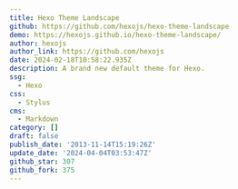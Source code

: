 ```yaml
---
title: Hexo Theme Landscape
github: https://github.com/hexojs/hexo-theme-landscape
demo: https://hexojs.github.io/hexo-theme-landscape/
author: hexojs
author_link: https://github.com/hexojs
date: 2024-02-18T10:58:22.935Z
description: A brand new default theme for Hexo.
ssg:
  - Hexo
css:
  - Stylus
cms:
  - Markdown
category: []
draft: false
publish_date: '2013-11-14T15:19:26Z'
update_date: '2024-04-04T03:53:47Z'
github_star: 307
github_fork: 375
---
```

